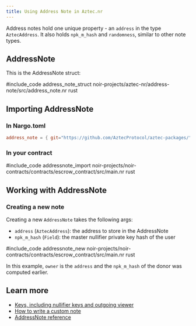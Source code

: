 ```yaml
---
title: Using Address Note in Aztec.nr
---
```


Address notes hold one unique property - an `address` in the type `AztecAddress`. It also holds `npk_m_hash` and `randomness`, similar to other note types.


## AddressNote

This is the AddressNote struct:

#include_code address_note_struct noir-projects/aztec-nr/address-note/src/address_note.nr rust

## Importing AddressNote

### In Nargo.toml

```toml
address_note = { git="https://github.com/AztecProtocol/aztec-packages/", tag="#include_aztec_version", directory="noir-projects/aztec-nr/address-note" }
```

### In your contract

#include_code addressnote_import noir-projects/noir-contracts/contracts/escrow_contract/src/main.nr rust

## Working with AddressNote

### Creating a new note 

Creating a new `AddressNote` takes the following args:

- `address` (`AztecAddress`): the address to store in the AddressNote
- `npk_m_hash` (`Field`): the master nullifier private key hash of the user

#include_code addressnote_new noir-projects/noir-contracts/contracts/escrow_contract/src/main.nr rust

In this example, `owner` is the `address` and the `npk_m_hash` of the donor was computed earlier.

## Learn more

- [Keys, including nullifier keys and outgoing viewer](../../../../aztec/concepts/accounts/keys.md)
- [How to write a custom note](./custom_note.md)
- [AddressNote reference](https://docs.aztec.network/reference/smart_contract_reference/aztec-nr/address-note/address_note)